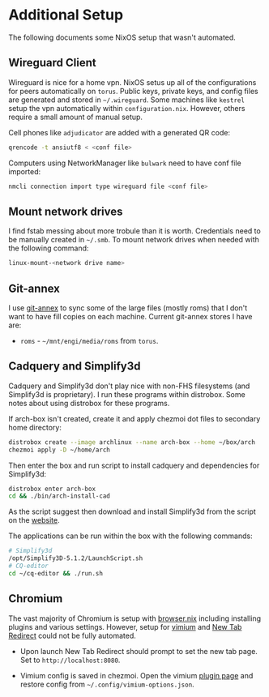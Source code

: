 # Additional Setup

The following documents some NixOS setup that wasn't automated.

## Wireguard Client

Wireguard is nice for a home vpn. NixOS setus up all of the configurations for 
peers automatically on `torus`. Public keys, private keys, and config files are
generated and stored in `~/.wireguard`. Some machines like `kestrel` setup the 
vpn automatically within `configuration.nix`. However, others require a small
amount of manual setup.

Cell phones like `adjudicator` are added with a generated QR code:

```bash
qrencode -t ansiutf8 < <conf file>
```

Computers using NetworkManager like `bulwark` need to have conf file imported:

```bash
nmcli connection import type wireguard file <conf file>
```

## Mount network drives

I find fstab messing about more trobule than it is worth. Credentials need to be 
manually created in `~/.smb`. To mount network drives when needed with the 
following command:

```bash
linux-mount-<network drive name>
```

## Git-annex

I use [git-annex](https://git-annex.branchable.com/walkthrough/) to sync some 
of the large files (mostly roms) that I don't want to have fill copies on each 
machine. Current git-annex stores I have are:

- `roms` - `~/mnt/engi/media/roms` from `torus`.

## Cadquery and Simplify3d

Cadquery and Simplify3d don't play nice with non-FHS filesystems (and Simplify3d
is proprietary). I run these programs within distrobox. Some notes about using
distrobox for these programs.

If arch-box isn't created, create it and apply chezmoi dot files to secondary
home directory:

```bash
distrobox create --image archlinux --name arch-box --home ~/box/arch
chezmoi apply -D ~/home/arch
```

Then enter the box and run script to install cadquery and dependencies for 
Simplify3d:

```bash
distrobox enter arch-box
cd && ./bin/arch-install-cad
```

As the script suggest then download and install Simplify3d from the script on the
[website](https://www.simplify3d.com/).

The applications can be run within the box with the following commands:

```bash
# Simplify3d
/opt/Simplify3D-5.1.2/LaunchScript.sh
# CQ-editor
cd ~/cq-editor && ./run.sh
```

## Chromium

The vast majority of Chromium is setup with [browser.nix](./modules/desktop/browser.nix)
including installing plugins and various settings. However, setup for [vimium](https://chromewebstore.google.com/detail/vimium/dbepggeogbaibhgnhhndojpepiihcmeb)
and [New Tab Redirect](https://chromewebstore.google.com/detail/new-tab-redirect/icpgjfneehieebagbmdbhnlpiopdcmna)
could not be fully automated.

- Upon launch New Tab Redirect should prompt to set the new tab page. 
Set to `http://localhost:8080`.

- Vimium config is saved in chezmoi. Open the vimium [plugin page](chrome-extension://dbepggeogbaibhgnhhndojpepiihcmeb/pages/options.html)
and restore config from `~/.config/vimium-options.json`.
